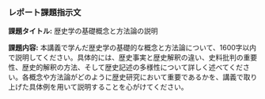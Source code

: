 ### レポート課題指示文

**課題タイトル:** 歴史学の基礎概念と方法論の説明

**課題内容:** 本講義で学んだ歴史学の基礎的な概念と方法論について、1600字以内で説明してください。具体的には、歴史事実と歴史解釈の違い、史料批判の重要性、歴史的解釈の方法、そして歴史記述の多様性について詳しく述べてください。各概念や方法論がどのように歴史研究において重要であるかを、講義で取り上げた具体例を用いて説明することを心がけてください。